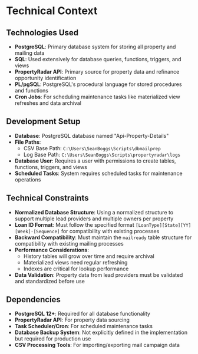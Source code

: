 # Technical Context

## Technologies Used
- **PostgreSQL**: Primary database system for storing all property and mailing data
- **SQL**: Used extensively for database queries, functions, triggers, and views
- **PropertyRadar API**: Primary source for property data and refinance opportunity identification
- **PL/pgSQL**: PostgreSQL's procedural language for stored procedures and functions
- **Cron Jobs**: For scheduling maintenance tasks like materialized view refreshes and data archival

## Development Setup
- **Database**: PostgreSQL database named "Api-Property-Details"
- **File Paths**:
  - CSV Base Path: `C:\Users\SeanBoggs\Scripts\dbmailprep`
  - Log Base Path: `C:\Users\SeanBoggs\Scripts\propertyradar\logs`
- **Database User**: Requires a user with permissions to create tables, functions, triggers, and views
- **Scheduled Tasks**: System requires scheduled tasks for maintenance operations

## Technical Constraints
- **Normalized Database Structure**: Using a normalized structure to support multiple lead providers and multiple owners per property
- **Loan ID Format**: Must follow the specified format `[LoanType][State][YY][Week]-[Sequence]` for compatibility with existing processes
- **Backward Compatibility**: Must maintain the `mailready` table structure for compatibility with existing mailing processes
- **Performance Considerations**: 
  - History tables will grow over time and require archival
  - Materialized views need regular refreshing
  - Indexes are critical for lookup performance
- **Data Validation**: Property data from lead providers must be validated and standardized before use

## Dependencies
- **PostgreSQL 12+**: Required for all database functionality
- **PropertyRadar API**: For property data sourcing
- **Task Scheduler/Cron**: For scheduled maintenance tasks
- **Database Backup System**: Not explicitly defined in the implementation but required for production use
- **CSV Processing Tools**: For importing/exporting mail campaign data
